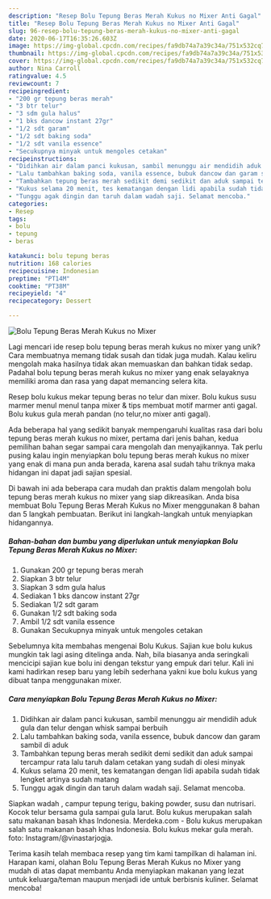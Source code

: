 ```yaml
---
description: "Resep Bolu Tepung Beras Merah Kukus no Mixer Anti Gagal"
title: "Resep Bolu Tepung Beras Merah Kukus no Mixer Anti Gagal"
slug: 96-resep-bolu-tepung-beras-merah-kukus-no-mixer-anti-gagal
date: 2020-06-17T16:35:26.603Z
image: https://img-global.cpcdn.com/recipes/fa9db74a7a39c34a/751x532cq70/bolu-tepung-beras-merah-kukus-no-mixer-foto-resep-utama.jpg
thumbnail: https://img-global.cpcdn.com/recipes/fa9db74a7a39c34a/751x532cq70/bolu-tepung-beras-merah-kukus-no-mixer-foto-resep-utama.jpg
cover: https://img-global.cpcdn.com/recipes/fa9db74a7a39c34a/751x532cq70/bolu-tepung-beras-merah-kukus-no-mixer-foto-resep-utama.jpg
author: Nina Carroll
ratingvalue: 4.5
reviewcount: 7
recipeingredient:
- "200 gr tepung beras merah"
- "3 btr telur"
- "3 sdm gula halus"
- "1 bks dancow instant 27gr"
- "1/2 sdt garam"
- "1/2 sdt baking soda"
- "1/2 sdt vanila essence"
- "Secukupnya minyak untuk mengoles cetakan"
recipeinstructions:
- "Didihkan air dalam panci kukusan, sambil menunggu air mendidih aduk gula dan telur dengan whisk sampai berbuih"
- "Lalu tambahkan baking soda, vanila essence, bubuk dancow dan garam sambil di aduk"
- "Tambahkan tepung beras merah sedikit demi sedikit dan aduk sampai tercampur rata lalu taruh dalam cetakan yang sudah di olesi minyak"
- "Kukus selama 20 menit, tes kematangan dengan lidi apabila sudah tidak lengket artinya sudah matang"
- "Tunggu agak dingin dan taruh dalam wadah saji. Selamat mencoba."
categories:
- Resep
tags:
- bolu
- tepung
- beras

katakunci: bolu tepung beras 
nutrition: 168 calories
recipecuisine: Indonesian
preptime: "PT14M"
cooktime: "PT38M"
recipeyield: "4"
recipecategory: Dessert

---
```



![Bolu Tepung Beras Merah Kukus no Mixer](https://img-global.cpcdn.com/recipes/fa9db74a7a39c34a/751x532cq70/bolu-tepung-beras-merah-kukus-no-mixer-foto-resep-utama.jpg)

Lagi mencari ide resep bolu tepung beras merah kukus no mixer yang unik? Cara membuatnya memang tidak susah dan tidak juga mudah. Kalau keliru mengolah maka hasilnya tidak akan memuaskan dan bahkan tidak sedap. Padahal bolu tepung beras merah kukus no mixer yang enak selayaknya memiliki aroma dan rasa yang dapat memancing selera kita.

Resep bolu kukus mekar tepung beras no telur dan mixer. Bolu kukus susu marmer menul menul tanpa mixer &amp; tips membuat motif marmer anti gagal. Bolu kukus gula merah pandan (no telur,no mixer anti gagal).

Ada beberapa hal yang sedikit banyak mempengaruhi kualitas rasa dari bolu tepung beras merah kukus no mixer, pertama dari jenis bahan, kedua pemilihan bahan segar sampai cara mengolah dan menyajikannya. Tak perlu pusing kalau ingin menyiapkan bolu tepung beras merah kukus no mixer yang enak di mana pun anda berada, karena asal sudah tahu triknya maka hidangan ini dapat jadi sajian spesial.


Di bawah ini ada beberapa cara mudah dan praktis dalam mengolah bolu tepung beras merah kukus no mixer yang siap dikreasikan. Anda bisa membuat Bolu Tepung Beras Merah Kukus no Mixer menggunakan 8 bahan dan 5 langkah pembuatan. Berikut ini langkah-langkah untuk menyiapkan hidangannya.

<!--inarticleads1-->

##### Bahan-bahan dan bumbu yang diperlukan untuk menyiapkan Bolu Tepung Beras Merah Kukus no Mixer:

1. Gunakan 200 gr tepung beras merah
1. Siapkan 3 btr telur
1. Siapkan 3 sdm gula halus
1. Sediakan 1 bks dancow instant 27gr
1. Sediakan 1/2 sdt garam
1. Gunakan 1/2 sdt baking soda
1. Ambil 1/2 sdt vanila essence
1. Gunakan Secukupnya minyak untuk mengoles cetakan


Sebelumnya kita membahas mengenai Bolu Kukus. Sajian kue bolu kukus mungkin tak lagi asing ditelinga anda. Nah, bila biasanya anda seringkali mencicipi sajian kue bolu ini dengan tekstur yang empuk dari telur. Kali ini kami hadirkan resep baru yang lebih sederhana yakni kue bolu kukus yang dibuat tanpa menggunakan mixer. 

<!--inarticleads2-->

##### Cara menyiapkan Bolu Tepung Beras Merah Kukus no Mixer:

1. Didihkan air dalam panci kukusan, sambil menunggu air mendidih aduk gula dan telur dengan whisk sampai berbuih
1. Lalu tambahkan baking soda, vanila essence, bubuk dancow dan garam sambil di aduk
1. Tambahkan tepung beras merah sedikit demi sedikit dan aduk sampai tercampur rata lalu taruh dalam cetakan yang sudah di olesi minyak
1. Kukus selama 20 menit, tes kematangan dengan lidi apabila sudah tidak lengket artinya sudah matang
1. Tunggu agak dingin dan taruh dalam wadah saji. Selamat mencoba.


Siapkan wadah , campur tepung terigu, baking powder, susu dan nutrisari. Kocok telur bersama gula sampai gula larut. Bolu kukus merupakan salah satu makanan basah khas Indonesia. Merdeka.com - Bolu kukus merupakan salah satu makanan basah khas Indonesia. Bolu kukus mekar gula merah. foto: Instagram/@vinastarjogja. 

Terima kasih telah membaca resep yang tim kami tampilkan di halaman ini. Harapan kami, olahan Bolu Tepung Beras Merah Kukus no Mixer yang mudah di atas dapat membantu Anda menyiapkan makanan yang lezat untuk keluarga/teman maupun menjadi ide untuk berbisnis kuliner. Selamat mencoba!
